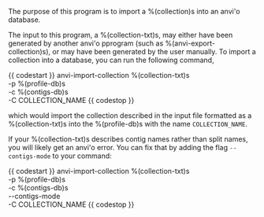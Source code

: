 The purpose of this program is to import a %(collection)s into an anvi'o database.

The input to this program, a %(collection-txt)s, may either have been generated by another anvi'o pprogram (such as %(anvi-export-collection)s), or may have been generated by the user manually. To import a collection into a database, you can run the following command, 

{{ codestart }}
anvi-import-collection %(collection-txt)s \
                       -p %(profile-db)s \
                       -c %(contigs-db)s \
                       -C COLLECTION_NAME
{{ codestop }}

which would import the collection described in the input file formatted as a %(collection-txt)s into the %(profile-db)s with the name `COLLECTION_NAME`.

If your %(collection-txt)s describes contig names rather than split names, you will likely get an anvi'o error. You can fix that by adding the flag `--contigs-mode` to your command:

{{ codestart }}
anvi-import-collection %(collection-txt)s \
                       -p %(profile-db)s \
                       -c %(contigs-db)s \
                       --contigs-mode \
                       -C COLLECTION_NAME
{{ codestop }}

